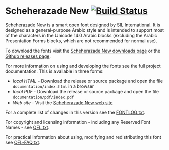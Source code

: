 # Scheherazade New [![Build Status](https://build.palaso.org/app/rest/builds/buildType:Fonts_ScheherazadeNew/statusIcon)](https://build.palaso.org/viewType.html?buildTypeId=Fonts_ScheherazadeNew&guest=1)

Scheherazade New is a smart open font designed by SIL International. It is designed as a general-purpose Arabic style and is intended to support most of the characters in the Unicode 14.0 Arabic blocks (excluding the Arabic Presentation Forms blocks, which are not recommended for normal use).

To download the fonts visit the [Scheherazade New downloads page](https://software.sil.org/scheherazade/download/) or the [Github releases page](https://github.com/silnrsi/font-scheherazade/releases).

For more information on using and developing the fonts see the full project documentation. This is available in three forms:

- *local HTML* - Download the release or source package and open the file `documentation/index.html` in a browser
- *local PDF* - Download the release or source package and open the file `documentation/pdf/index.pdf`
- *Web site* - Visit the [Scheherazade New web site](https://software.sil.org/scheherazade) 

For a complete list of changes in this version see the [FONTLOG.txt](FONTLOG.txt).

For copyright and licensing information - including any Reserved Font Names - see [OFL.txt](OFL.txt).

For practical information about using, modifying and redistributing this font see [OFL-FAQ.txt](OFL-FAQ.txt).
